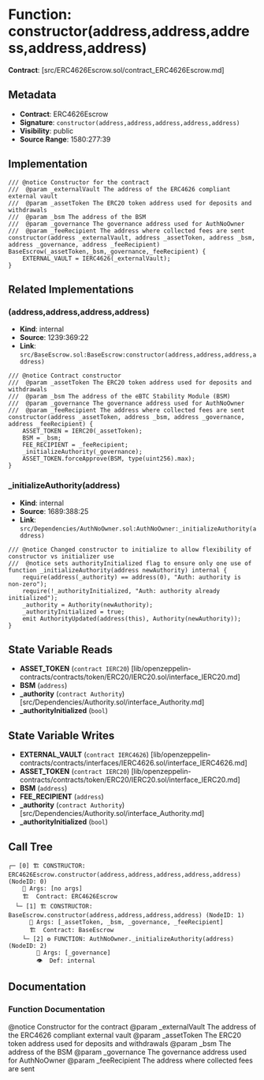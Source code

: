 # Function: constructor(address,address,address,address,address)

**Contract**: [src/ERC4626Escrow.sol/contract_ERC4626Escrow.md]

## Metadata

- **Contract**: ERC4626Escrow
- **Signature**: `constructor(address,address,address,address,address)`
- **Visibility**: public
- **Source Range**: 1580:277:39

## Implementation

```solidity
/// @notice Constructor for the contract
///  @param _externalVault The address of the ERC4626 compliant external vault
///  @param _assetToken The ERC20 token address used for deposits and withdrawals
///  @param _bsm The address of the BSM
///  @param _governance The governance address used for AuthNoOwner
///  @param _feeRecipient The address where collected fees are sent
constructor(address _externalVault, address _assetToken, address _bsm, address _governance, address _feeRecipient) BaseEscrow(_assetToken,_bsm,_governance,_feeRecipient) {
    EXTERNAL_VAULT = IERC4626(_externalVault);
}
```

## Related Implementations

### (address,address,address,address)

- **Kind**: internal
- **Source**: 1239:369:22
- **Link**: `src/BaseEscrow.sol:BaseEscrow:constructor(address,address,address,address)`

```solidity
/// @notice Contract constructor
///  @param _assetToken The ERC20 token address used for deposits and withdrawals
///  @param _bsm The address of the eBTC Stability Module (BSM)
///  @param _governance The governance address used for AuthNoOwner
///  @param _feeRecipient The address where collected fees are sent
constructor(address _assetToken, address _bsm, address _governance, address _feeRecipient) {
    ASSET_TOKEN = IERC20(_assetToken);
    BSM = _bsm;
    FEE_RECIPIENT = _feeRecipient;
    _initializeAuthority(_governance);
    ASSET_TOKEN.forceApprove(BSM, type(uint256).max);
}
```

### _initializeAuthority(address)

- **Kind**: internal
- **Source**: 1689:388:25
- **Link**: `src/Dependencies/AuthNoOwner.sol:AuthNoOwner:_initializeAuthority(address)`

```solidity
/// @notice Changed constructor to initialize to allow flexibility of constructor vs initializer use
///  @notice sets authorityInitialized flag to ensure only one use of
function _initializeAuthority(address newAuthority) internal {
    require(address(_authority) == address(0), "Auth: authority is non-zero");
    require(!_authorityInitialized, "Auth: authority already initialized");
    _authority = Authority(newAuthority);
    _authorityInitialized = true;
    emit AuthorityUpdated(address(this), Authority(newAuthority));
}
```

## State Variable Reads

- **ASSET_TOKEN** (`contract IERC20`) [lib/openzeppelin-contracts/contracts/token/ERC20/IERC20.sol/interface_IERC20.md]
- **BSM** (`address`)
- **_authority** (`contract Authority`) [src/Dependencies/Authority.sol/interface_Authority.md]
- **_authorityInitialized** (`bool`)

## State Variable Writes

- **EXTERNAL_VAULT** (`contract IERC4626`) [lib/openzeppelin-contracts/contracts/interfaces/IERC4626.sol/interface_IERC4626.md]
- **ASSET_TOKEN** (`contract IERC20`) [lib/openzeppelin-contracts/contracts/token/ERC20/IERC20.sol/interface_IERC20.md]
- **BSM** (`address`)
- **FEE_RECIPIENT** (`address`)
- **_authority** (`contract Authority`) [src/Dependencies/Authority.sol/interface_Authority.md]
- **_authorityInitialized** (`bool`)

## Call Tree

```
┌─ [0] 🏗️ CONSTRUCTOR: ERC4626Escrow.constructor(address,address,address,address,address) (NodeID: 0)
    💬 Args: [no args]
    🏗️  Contract: ERC4626Escrow
  └─ [1] 🏗️ CONSTRUCTOR: BaseEscrow.constructor(address,address,address,address) (NodeID: 1)
      💬 Args: [_assetToken, _bsm, _governance, _feeRecipient]
      🏗️  Contract: BaseEscrow
    └─ [2] ⚙️ FUNCTION: AuthNoOwner._initializeAuthority(address) (NodeID: 2)
        💬 Args: [_governance]
        👁️  Def: internal
```

## Documentation

### Function Documentation

@notice Constructor for the contract
 @param _externalVault The address of the ERC4626 compliant external vault
 @param _assetToken The ERC20 token address used for deposits and withdrawals
 @param _bsm The address of the BSM
 @param _governance The governance address used for AuthNoOwner
 @param _feeRecipient The address where collected fees are sent
